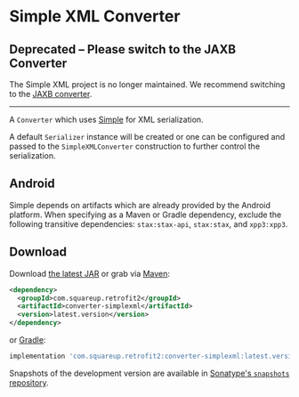 Simple XML Converter
====================

Deprecated – Please switch to the JAXB Converter
------------------------------------------------

The Simple XML project is no longer maintained. We recommend switching to the
[JAXB converter](https://github.com/square/retrofit/tree/master/retrofit-converters/jaxb).

-----

A `Converter` which uses [Simple][1] for XML serialization.

A default `Serializer` instance will be created or one can be configured and passed to the
`SimpleXMLConverter` construction to further control the serialization.


Android
-------

Simple depends on artifacts which are already provided by the Android platform. When specifying as
a Maven or Gradle dependency, exclude the following transitive dependencies: `stax:stax-api`,
`stax:stax`, and `xpp3:xpp3`.


Download
--------

Download [the latest JAR][2] or grab via [Maven][3]:
```xml
<dependency>
  <groupId>com.squareup.retrofit2</groupId>
  <artifactId>converter-simplexml</artifactId>
  <version>latest.version</version>
</dependency>
```
or [Gradle][3]:
```groovy
implementation 'com.squareup.retrofit2:converter-simplexml:latest.version'
```

Snapshots of the development version are available in [Sonatype's `snapshots` repository][snap].



 [1]: http://simple.sourceforge.net/
 [2]: https://search.maven.org/remote_content?g=com.squareup.retrofit2&a=converter-simplexml&v=LATEST
 [3]: http://search.maven.org/#search%7Cga%7C1%7Cg%3A%22com.squareup.retrofit2%22%20a%3A%22converter-simplexml%22
 [snap]: https://oss.sonatype.org/content/repositories/snapshots/
